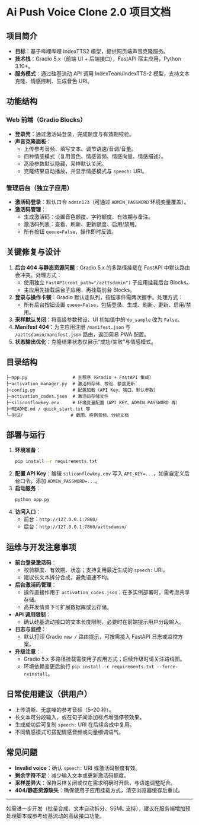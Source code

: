 ﻿# Ai Push Voice Clone 2.0 项目文档

## 项目简介
- **目标**：基于哔哩哔哩 IndexTTS2 模型，提供网页端声音克隆服务。
- **技术栈**：Gradio 5.x（前端 UI + 后端接口），FastAPI 宿主应用，Python 3.10+。
- **服务模式**：通过硅基流动 API 调用 IndexTeam/IndexTTS-2 模型，支持文本克隆、情感控制、生成音色 URI。

## 功能结构
### Web 前端（Gradio Blocks）
- **登录壳**：通过激活码登录，完成额度与有效期校验。
- **声音克隆面板**：
  - 上传参考音频、填写文本、调节语速/音调/音量。
  - 四种情感模式（复用音色、情感音频、情感向量、情感描述）。
  - 高级参数默认隐藏，采样默认关闭。
  - 克隆结果自动播放，并显示情感模式与 `speech:` URI。

### 管理后台（独立子应用）
- **激活码登录**：默认口令 `admin123`（可通过 `ADMIN_PASSWORD` 环境变量覆盖）。
- **激活码管理**：
  - 生成激活码：设置音色额度、字符额度、有效期与备注。
  - 激活码列表：查看、刷新、更新额度、启用/禁用。
  - 所有按钮 `queue=False`，操作即时反馈。

## 关键修复与设计
1. **后台 404 与静态资源问题**：Gradio 5.x 的多路径挂载在 FastAPI 中默认路由会冲突。处理方式：
   - 使用独立 `FastAPI(root_path="/azttsdamin")` 子应用挂载后台 Blocks。
   - 主应用先挂载后台子应用，再挂载前台 Blocks。
2. **登录与操作卡顿**：Gradio 默认走队列，按钮事件需两次握手。处理方式：
   - 所有后台按钮设置 `queue=False`，包括登录、生成、刷新、更新、启用/禁用。
3. **采样默认关闭**：将高级参数预设、UI 初始值中的 `do_sample` 改为 `False`。
4. **Manifest 404**：为主应用注册 `/manifest.json` 与 `/azttsdamin/manifest.json` 路由，返回简易 PWA 配置。
5. **状态输出优化**：克隆结果状态仅展示“成功/失败”与情感模式。

## 目录结构
```
├─app.py                 # 主程序（Gradio + FastAPI 集成）
├─activation_manager.py  # 激活码存储、校验、额度更新
├─config.py              # 配置加载（API Key、端口、默认参数）
├─activation_codes.json  # 激活码存储文件
├─siliconflowkey.env     # 环境变量配置（API_KEY、ADMIN_PASSWORD 等）
├─README.md / quick_start.txt 等
└─测试/                  # 截图、样例音频、分析文档
```

## 部署与运行
1. **环境准备**：
   ```bash
   pip install -r requirements.txt
   ```
2. **配置 API Key**：编辑 `siliconflowkey.env` 写入 `API_KEY=...`，如需自定义后台口令，添加 `ADMIN_PASSWORD=...`。
3. **启动服务**：
   ```bash
   python app.py
   ```
4. **访问入口**：
   - 前台：`http://127.0.0.1:7860/`
   - 后台：`http://127.0.0.1:7860/azttsdamin/`

## 运维与开发注意事项
- **前台登录激活码**：
  - 校验额度、有效期、状态；支持复用最近生成的 `speech:` URI。
  - 建议长文本拆分合成，避免语速不均。
- **后台激活码管理**：
  - 操作直接作用于 `activation_codes.json`；在多实例部署时，需考虑共享存储。
  - 高并发情景下可扩展数据库或云存储。
- **API 调用限制**：
  - 确认硅基流动接口的文本长度限制，必要时在前端提示用户分段输入。
- **日志与监控**：
  - 默认打印 Gradio `new /` 路由提示，可按需接入 FastAPI 日志或监控方案。
- **升级注意**：
  - Gradio 5.x 多路径挂载需使用子应用方式；后续升级时请关注路线图。
  - 环境依赖变更后执行 `pip install -r requirements.txt --force-reinstall`。

## 日常使用建议（供用户）
- 上传清晰、无底噪的参考音频（5–20 秒）。
- 长文本可分段输入，或在句子间添加标点增强停顿效果。
- 生成成功后可复制 `speech:` URI 在后续合成中复用。
- 不同情感模式可搭配情感音频或向量细调语气。

## 常见问题
- **Invalid voice**：确认 `speech:` URI 或激活码额度有效。
- **剩余字符不足**：减少输入文本或更新激活码额度。
- **采样差异大**：保持采样关闭或仅在需求明确时开启，与语速调整配合。
- **404/静态资源缺失**：确保使用子应用挂载方式，清空浏览器缓存后重试。

---
如需进一步开发（批量合成、文本自动拆分、SSML 支持），建议在服务端增加预处理脚本或参考硅基流动的高级接口功能。
